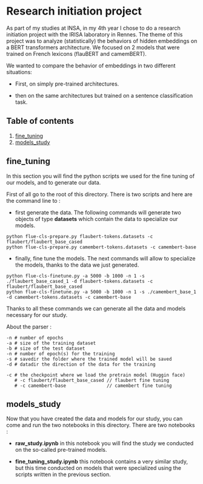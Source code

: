 # Research initiation project

As part of my studies at INSA, in my 4th year I chose to do a research initiation project with the IRISA laboratory in Rennes. The theme of this project was to analyze (statistically) the behaviors of hidden embeddings on a BERT transformers architecture. We focused on 2 models that were trained on French lexicons (flauBERT and camemBERT).

We wanted to compare the behavior of embeddings in two different situations:

- First, on simply pre-trained architectures.

- then on the same architectures but trained on a sentence classification task.


## Table of contents

1. [fine_tuning](#fine_tuning)
2. [models_study](#models_study)


## fine_tuning

In this section you will find the python scripts we used for the fine tuning of our models, and to generate our data.

First of all go to the root of this directory. There is two scripts and here are the command line to :

- first generate the data. The following commands will generate two objects of type **datasets** which contain the data to specialize our models.

```
python flue-cls-prepare.py flaubert-tokens.datasets -c flaubert/flaubert_base_cased
python flue-cls-prepare.py camembert-tokens.datasets -c camembert-base
```
- finally, fine tune the models. The next commands will allow to specialize the models, thanks to the data we just generated.

```
python flue-cls-finetune.py -a 5000 -b 1000 -n 1 -s ./flaubert_base_cased_1 -d flaubert-tokens.datasets -c flaubert/flaubert_base_cased
python flue-cls-finetune.py -a 5000 -b 1000 -n 1 -s ./camembert_base_1 -d camembert-tokens.datasets -c camembert-base
```

Thanks to all these commands we can generate all the data and models necessary for our study.

About the parser :

```
-n # number of epochs
-a # size of the training dataset
-b # size of the test dataset
-n # number of epoch(s) for the training
-s # savedir the folder where the trained model will be saved
-d # datadir the direction of the data for the training

-c # the checkpoint where we load the pretrain model (Huggin face)
   # -c flaubert/flaubert_base_cased // flaubert fine tuning
   # -c camembert-base               // camembert fine tuning
```



## models_study

Now that you have created the data and models for our study, you can come and run the two notebooks in this directory. There are two notebooks :

- **raw_study.ipynb** in this notebook you will find the study we conducted on the so-called pre-trained models.

- **fine_tuning_study.ipynb** this notebook contains a very similar study, but this time conducted on models that were specialized using the scripts written in the previous section.






